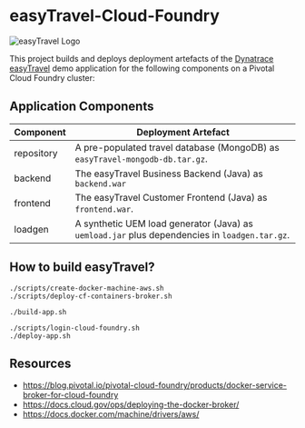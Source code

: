 # easyTravel-Cloud-Foundry

![easyTravel Logo](https://github.com/dynatrace-innovationlab/easyTravel-Builder/blob/images/easyTravel-logo.png)

This project builds and deploys deployment artefacts of the [Dynatrace easyTravel](https://community.dynatrace.com/community/display/DL/Demo+Applications+-+easyTravel) demo application for the following components on a Pivotal Cloud Foundry cluster:

## Application Components

| Component   | Deployment Artefact
|:------------|--------------------
| repository  | A pre-populated travel database (MongoDB) as `easyTravel-mongodb-db.tar.gz`.
| backend     | The easyTravel Business Backend (Java) as `backend.war`
| frontend    | The easyTravel Customer Frontend (Java) as `frontend.war`.
| loadgen     | A synthetic UEM load generator (Java) as `uemload.jar` plus dependencies in `loadgen.tar.gz`.

## How to build easyTravel?

```
./scripts/create-docker-machine-aws.sh
./scripts/deploy-cf-containers-broker.sh
```

```
./build-app.sh
```

```
./scripts/login-cloud-foundry.sh
./deploy-app.sh
```

## Resources

- https://blog.pivotal.io/pivotal-cloud-foundry/products/docker-service-broker-for-cloud-foundry
- https://docs.cloud.gov/ops/deploying-the-docker-broker/
- https://docs.docker.com/machine/drivers/aws/
